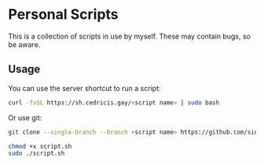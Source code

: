 # Personal Scripts

This is a collection of scripts in use by myself. These may contain bugs, so be aware.

## Usage

You can use the server shortcut to run a script:

```sh
curl -fsSL https://sh.cedricis.gay/<script name> | sudo bash
```

Or use git:

```sh
git clone --single-branch --branch <script name> https://github.com/sinjs/scripts.git

chmod +x script.sh
sudo ./script.sh
```
